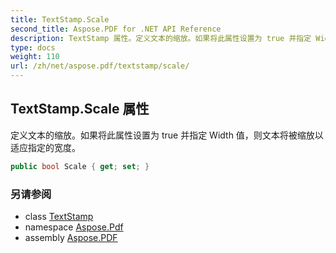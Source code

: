 ```yaml
---
title: TextStamp.Scale
second_title: Aspose.PDF for .NET API Reference
description: TextStamp 属性。定义文本的缩放。如果将此属性设置为 true 并指定 Width 值，则文本将被缩放以适应指定的宽度
type: docs
weight: 110
url: /zh/net/aspose.pdf/textstamp/scale/
---
```

## TextStamp.Scale 属性

定义文本的缩放。如果将此属性设置为 true 并指定 Width 值，则文本将被缩放以适应指定的宽度。

```csharp
public bool Scale { get; set; }
```

### 另请参阅

* class [TextStamp](../)
* namespace [Aspose.Pdf](../../../aspose.pdf/)
* assembly [Aspose.PDF](../../../)